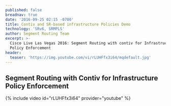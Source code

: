 ```yaml
---
published: false
breadnav: true
date: '2016-09-25 02:15 -0700'
title: Contiv and SR-based infrastructure Policies Demo
technology: 'SRv6, SRMPLS'
author: Segment Routing Team
excerpt: >-
  Cisco Live Las Vegas 2016: Segment Routing with contiv for Infrastructure
  Policy Enforcement
header:
  teaser: 'https://img.youtube.com/vi/rLUHFfx3i64/mqdefault.jpg'
---
```


## Segment Routing with Contiv for Infrastructure Policy Enforcement

{% include video id="rLUHFfx3i64" provider="youtube" %}
